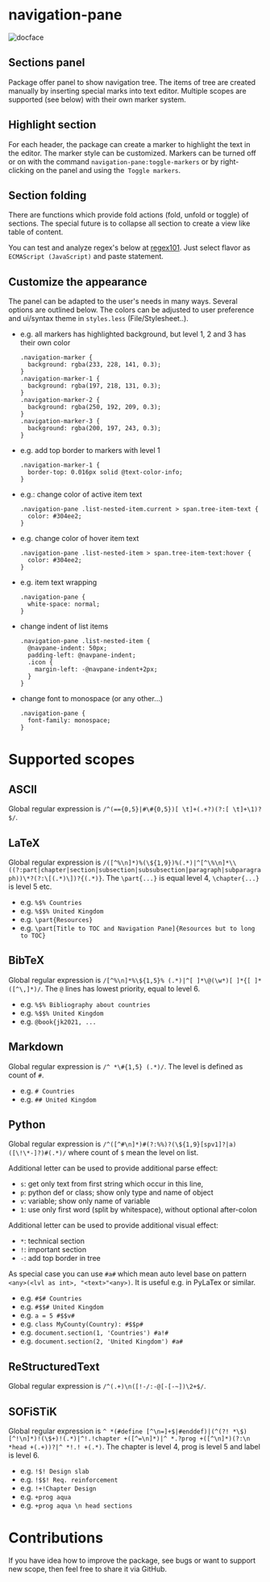 # navigation-pane

![docface](https://github.com/bacadra/atom-navigation-pane/blob/master/docface.png?raw=true)

## Sections panel

Package offer panel to show navigation tree. The items of tree are created manually by inserting special marks into text editor. Multiple scopes are supported (see below) with their own marker system.


## Highlight section

For each header, the package can create a marker to highlight the text in the editor. The marker style can be customized. Markers can be turned off or on with the command `navigation-pane:toggle-markers` or by right-clicking on the panel and using the` Toggle markers`.


## Section folding

There are functions which provide fold actions (fold, unfold or toggle) of sections. The special future is to collapse all section to create a view like table of content.

You can test and analyze regex's below at [regex101](https://regex101.com/). Just select flavor as `ECMAScript (JavaScript)` and paste statement.


## Customize the appearance

The panel can be adapted to the user's needs in many ways. Several options are outlined below. The colors can be adjusted to user preference and ui/syntax theme in `styles.less` (File/Stylesheet..).

* e.g. all markers has highlighted background, but level 1, 2 and 3 has their own color
  ```
  .navigation-marker {
    background: rgba(233, 228, 141, 0.3);
  }
  .navigation-marker-1 {
    background: rgba(197, 218, 131, 0.3);
  }
  .navigation-marker-2 {
    background: rgba(250, 192, 209, 0.3);
  }
  .navigation-marker-3 {
    background: rgba(200, 197, 243, 0.3);
  }
  ```

* e.g. add top border to markers with level 1
  ```
  .navigation-marker-1 {
    border-top: 0.016px solid @text-color-info;
  }
  ```

* e.g.: change color of active item text
  ```
  .navigation-pane .list-nested-item.current > span.tree-item-text {
    color: #304ee2;
  }
  ```

* e.g. change color of hover item text
  ```
  .navigation-pane .list-nested-item > span.tree-item-text:hover {
    color: #304ee2;
  }
  ```

* e.g. item text wrapping
  ```
  .navigation-pane {
    white-space: normal;
  }
  ```

* change indent of list items
  ```
  .navigation-pane .list-nested-item {
    @navpane-indent: 50px;
    padding-left: @navpane-indent;
    .icon {
      margin-left: -@navpane-indent+2px;
    }
  }
  ```

* change font to monospace (or any other...)
  ```
  .navigation-pane {
    font-family: monospace;
  }
  ```



# Supported scopes

## ASCII

Global regular expression is `/^(=={0,5}|#\#{0,5})[ \t]+(.+?)(?:[ \t]+\1)?$/`.


## LaTeX

Global regular expression is `/([^%\n]*)%(\${1,9})%(.*)|^[^\%\n]*\\((?:part|chapter|section|subsection|subsubsection|paragraph|subparagraph))\*?(?:\[(.*)\])?{(.*)}`. The `\part{...}` is equal level 4, `\chapter{...}` is level 5 etc.

* e.g. `%$% Countries`
* e.g. `%$$% United Kingdom`
* e.g. `\part{Resources}`
* e.g. `\part[Title to TOC and Navigation Pane]{Resources but to long to TOC}`


## BibTeX

Global regular expression is `/[^%\n]*%\${1,5}% (.*)|^[ ]*\@(\w*)[ ]*{[ ]*([^\,]*)/`. The `@` lines has lowest priority, equal to level 6.

* e.g. `%$% Bibliography about countries`
* e.g. `%$$% United Kingdom`
* e.g. `@book{jk2021, ...`


## Markdown

Global regular expression is `/^ *\#{1,5} (.*)/`. The level is defined as count of `#`.

* e.g. `# Countries`
* e.g. `## United Kingdom`


## Python

Global regular expression is `/^([^#\n]*)#(?:%%)?(\${1,9}[spv1]?|a)([\!\*-]?)#(.*)/` where count of `$` mean the level on list.

Additional letter can be used to provide additional parse effect:

* `s`: get only text from first string which occur in this line,
* `p`: python def or class; show only type and name of object
* `v`: variable; show only name of variable
* `1`: use only first word (split by whitespace), without optional after-colon

Additional letter can be used to provide additional visual effect:

* `*`: technical section
* `!`: important section
* `-`: add top border in tree

As special case you can use `#a#` which mean auto level base on pattern `<any>(<lvl as int>, "<text>"<any>)`. It is useful e.g. in PyLaTex or similar.

* e.g. `#$# Countries`
* e.g. `#$$# United Kingdom`
* e.g. `a = 5 #$$v#`
* e.g. `class MyCounty(Country): #$$p#`
* e.g. `document.section(1, 'Countries') #a!#`
* e.g. `document.section(2, 'United Kingdom') #a#`


## ReStructuredText

Global regular expression is `/^(.+)\n([!-/:-@[-[-~])\2+$/`.


## SOFiSTiK

Global regular expression is `^ *(#define [^\n=]+$|#enddef)|(^(?! *\$)[^!\n]*)!(\$+)!(.*)|^!.!chapter +([^=\n]*)|^ *.?prog +([^\n]*)(?:\n *head +(.+))?|^ *!.! +(.*)`. The chapter is level 4, prog is level 5 and label is level 6.

* e.g. `!$! Design slab`
* e.g. `!$$! Req. reinforcement`
* e.g. `!+!Chapter Design`
* e.g. `+prog aqua`
* e.g. `+prog aqua \n head sections`


# Contributions

If you have idea how to improve the package, see bugs or want to support new scope, then feel free to share it via GitHub.
